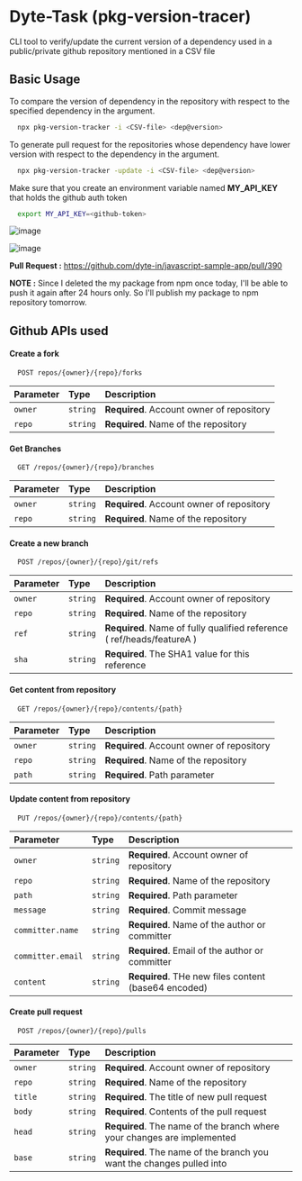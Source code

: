 
# Dyte-Task (pkg-version-tracer)

CLI tool to verify/update the current version of a dependency used in a public/private github repository mentioned in a CSV file


## Basic Usage

To compare the version of dependency in the repository with respect to the specified dependency in the argument. 

```bash
  npx pkg-version-tracker -i <CSV-file> <dep@version>
```

To generate pull request for the repositories whose dependency have lower version with respect to the dependency in the argument. 

```bash
  npx pkg-version-tracker -update -i <CSV-file> <dep@version>
```

Make sure that you create an environment variable named **MY_API_KEY** that holds the github auth token

```bash
  export MY_API_KEY=<github-token>
```

  ![image](https://user-images.githubusercontent.com/83747415/171467807-ab295c22-3da4-46b6-ab02-7c44a74a6074.png)
  
  ![image](https://user-images.githubusercontent.com/83747415/171468130-8870eb4f-52dc-4a04-b922-d69dbd0312f0.png)
  
 **Pull Request :** https://github.com/dyte-in/javascript-sample-app/pull/390 
 
 **NOTE :** Since I deleted the my package from npm once today, I'll be able to push it again after 24 hours only. So I'll publish my package to npm repository tomorrow. 
  
## Github APIs used

#### Create a fork

```
  POST repos/{owner}/{repo}/forks
```

| Parameter | Type     | Description                |
| :-------- | :------- | :------------------------- |
| `owner` | `string` | **Required**. Account owner of repository |
| `repo` | `string` | **Required**. Name of the repository |


#### Get Branches

```
  GET /repos/{owner}/{repo}/branches
```

| Parameter | Type     | Description                       |
| :-------- | :------- | :-------------------------------- |
| `owner` | `string` | **Required**. Account owner of repository |
| `repo` | `string` | **Required**. Name of the repository |


#### Create a new branch

```
  POST /repos/{owner}/{repo}/git/refs
```

| Parameter | Type     | Description                       |
| :-------- | :------- | :-------------------------------- |
| `owner` | `string` | **Required**. Account owner of repository |
| `repo` | `string` | **Required**. Name of the repository |
| `ref` | `string` | **Required**. Name of fully qualified reference ( ref/heads/featureA )
| `sha` | `string` | **Required**. The SHA1 value for this reference |

#### Get content from repository

```
  GET /repos/{owner}/{repo}/contents/{path}
```

| Parameter | Type     | Description                       |
| :-------- | :------- | :-------------------------------- |
| `owner` | `string` | **Required**. Account owner of repository |
| `repo` | `string` | **Required**. Name of the repository |
| `path` | `string` | **Required**. Path parameter |

#### Update content from repository

```
  PUT /repos/{owner}/{repo}/contents/{path}
```

| Parameter | Type     | Description                       |
| :-------- | :------- | :-------------------------------- |
| `owner` | `string` | **Required**. Account owner of repository |
| `repo` | `string` | **Required**. Name of the repository |
| `path` | `string` | **Required**. Path parameter |
| `message` | `string` | **Required**. Commit message |
| `committer.name` | `string` | **Required**. Name of the author or committer |
| `committer.email` | `string` | **Required**. Email of the author or committer |
| `content` | `string` | **Required**. THe new files content (base64 encoded) |

#### Create pull request

```
  POST /repos/{owner}/{repo}/pulls
```

| Parameter | Type     | Description                       |
| :-------- | :------- | :-------------------------------- |
| `owner` | `string` | **Required**. Account owner of repository |
| `repo` | `string` | **Required**. Name of the repository |
| `title` | `string` | **Required**. The title of new pull request |
| `body` | `string` | **Required**. Contents of the pull request|
| `head` | `string` | **Required**. The name of the branch where your changes are implemented |
| `base` | `string` | **Required**. The name of the branch you want the changes pulled into |








